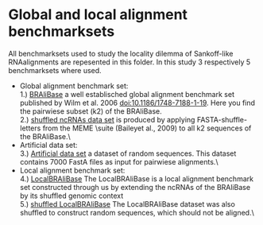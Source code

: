 # Global and local alignment benchmarksets

All benchmarksets used to study the locality dilemma of Sankoff-like RNAalignments are repesented in this folder. In this study 3 respectively 5 benchmarksets where used. 
- Global alignment benchmark set:\
	1.) [BRAliBase](./BRALIBASEk2.tar.gz) a well establisched global alignment benchmark set published by Wilm et al. 2006 [doi:10.1186/1748-7188-1-19](https://almob.biomedcentral.com/articles/10.1186/1748-7188-1-19). Here you find the pairwiese subset (k2) of the BRAliBase. \
	2.) [shuffled ncRNAs data set](BRALIBASE-SHUFFLED.tar.gz) is produced by applying FASTA-shuffle-letters from the MEME \suite (Baileyet al., 2009) to all k2 sequences of the BRAliBase.\
- Artificial  data  set:\
	3.) [Artificial  data  set](./DB_random_seq_with_14000seq_and100seqlength0_5gc_content.tar.gz) a dataset of random sequences. This dataset contains 7000 FastA files as input for pairwiese alignments.\
- Local alignment benchmark set:\
	4.) [LocalBRAliBase](20150522_ModifiedBralibaseCon100.tar.gz) The LocalBRAliBase is a local alignment benchmark set constructed through us by extending the ncRNAs of the BRAliBase by its shuffled genomic context\
	5.) [shuffled LocalBRAliBase](20150522_ModifiedBralibaseShuffledCon100.tar.gz) The LocalBRAliBase dataset was also shuffled to construct random sequences, which should not be aligned.\
